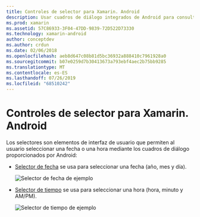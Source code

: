 ```yaml
---
title: Controles de selector para Xamarin. Android
description: Usar cuadros de diálogo integrados de Android para consultar la fecha y la hora del usuario
ms.prod: xamarin
ms.assetid: 57C86933-3F04-47DD-9839-72D522D73330
ms.technology: xamarin-android
author: conceptdev
ms.author: crdun
ms.date: 02/06/2018
ms.openlocfilehash: aeb8d647c08b81d5bc36932a888410c7961928a0
ms.sourcegitcommit: b07e0259d7b30413673a793ebf4aec2b75bb9285
ms.translationtype: MT
ms.contentlocale: es-ES
ms.lasthandoff: 07/26/2019
ms.locfileid: "68510242"
---
```

# <a name="picker-controls-for-xamarinandroid"></a>Controles de selector para Xamarin. Android

Los selectores son elementos de interfaz de usuario que permiten al usuario seleccionar una fecha o una hora mediante los cuadros de diálogo proporcionados por Android:

- [Selector de fecha](~/android/user-interface/controls/pickers/date-picker.md) se usa para seleccionar una fecha (año, mes y día).

    ![Selector de fecha de ejemplo](images/date-picker.png)

- [Selector de tiempo](~/android/user-interface/controls/pickers/time-picker.md) se usa para seleccionar una hora (hora, minuto y AM/PM).

    ![Selector de tiempo de ejemplo](images/time-picker.png)
